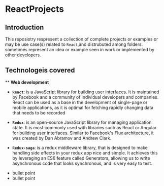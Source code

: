 # ReactProjects

## Introduction
This reposiotry respresent a collection of complete projects or examples or may be use case(s) related to `React`,and distrubuted among folders. sometimes represent an idea or example seen in work or implemented by other developers.

## Technologeis covered

** **Web development**

- **`React`**: is a JavaScript library for building user interfaces. It is maintained by Facebook and a community of individual developers and companies. React can be used as a base in the development of single-page or mobile applications, as it is optimal for fetching rapidly changing data that needs to be recorded

- **`Redux`**: is an open-source JavaScript library for managing application state. It is most commonly used with libraries such as React or Angular for building user interfaces. Similar to Facebook's Flux architecture, it was created by Dan Abramov and Andrew Clark.

- **`Redux-saga`**: is a redux middleware library, that is designed to make handling side effects in your redux app nice and simple. It achieves this by leveraging an ES6 feature called Generators, allowing us to write asynchronous code that looks synchronous, and is very easy to test.





* bullet point
* bullet point
